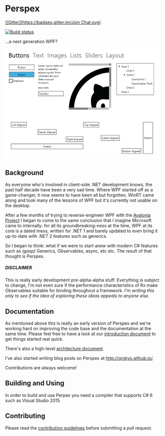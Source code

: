 # Perspex #
[![Gitter](https://badges.gitter.im/Join Chat.svg)](https://gitter.im/grokys/Perspex?utm_source=badge&utm_medium=badge&utm_campaign=pr-badge&utm_content=badge)

[![Build status](https://ci.appveyor.com/api/projects/status/gsqxdb686g99d3g7?svg=true)](https://ci.appveyor.com/project/SuperJMN/perspex-omnixamled-jcbjg)

...a next generation WPF?

![](Docs/screen.png)

## Background ##

As everyone who's involved in client-side .NET development knows, the past half decade have been a
very sad time. Where WPF started off as a game-changer, it now seems to have been all but forgotten.
WinRT came along and took many of the lessons of WPF but it's currently not usable on the desktop.

After a few months of trying to reverse-engineer WPF with the [Avalonia Project](https://github.com/grokys/Avalonia) I began to come to the same conclusion that I imagine Microsoft
came to internally: for all its groundbreaking-ness at the time, WPF at its core is a dated mess,
written for .NET 1 and barely updated to even bring it up-to-date with .NET 2 features such as
generics.

So I began to think: what if we were to start anew with modern C# features such as *(gasp)*
Generics, Observables, async, etc etc. The result of that thought is Perspex.

##### DISCLAIMER
This is really early development pre-alpha-alpha stuff. Everything is subject to
change, I'm not even sure if the performance characteristics of Rx make Observables suitable for
binding throughout a framework. *I'm writing this only to see if the idea of exploring these ideas
appeals to anyone else.*

## Documentation
As mentioned above this is really an early version of Perspex and we're working hard on improving the code base and the documentation at the same time. Please feel free to have a look at our [introduction document](Docs/intro.md) to get things started real quick.

There's also a high-level [architecture document](Docs/architecture.md).

I've also started writing blog posts on Perspex at http://grokys.github.io/.

Contributions are always welcome!

## Building and Using
In order to build and use Perpex you need a compiler that supports C# 6 such as Visual Studio 2015.

## Contributing ##

Please read the [contribution guidelines](Docs/contributing.md) before submitting a pull request.

